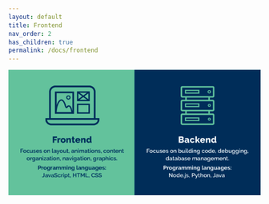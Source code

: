 ```yaml
---
layout: default
title: Frontend
nav_order: 2
has_children: true
permalink: /docs/frontend
---
```


![title_react](../../assets/images/frontend_1.png)